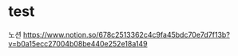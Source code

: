 # test

노션 https://www.notion.so/678c2513362c4c9fa45bdc70e7d7f13b?v=b0a15ecc27004b08be440e252e18a149


